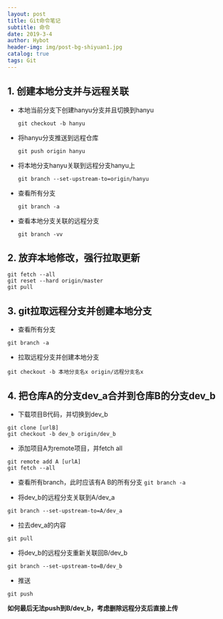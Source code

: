 ```yaml
---
layout: post 
title: Git命令笔记
subtitle: 命令 
date: 2019-3-4 
author: Hybot 
header-img: img/post-bg-shiyuan1.jpg 
catalog: true 
tags: Git
---
```


## 1. 创建本地分支并与远程关联

- 本地当前分支下创建hanyu分支并且切换到hanyu

  `git checkout -b hanyu`

- 将hanyu分支推送到远程仓库

  `git push origin hanyu`
  
- 将本地分支hanyu关联到远程分支hanyu上

  `git branch --set-upstream-to=origin/hanyu`
  
- 查看所有分支

  `git branch -a`
  
- 查看本地分支关联的远程分支

  `git branch -vv`
  
## 2. 放弃本地修改，强行拉取更新

```
git fetch --all
git reset --hard origin/master
git pull
```

## 3. git拉取远程分支并创建本地分支

- 查看所有分支

```
git branch -a
```

- 拉取远程分支并创建本地分支

```
git checkout -b 本地分支名x origin/远程分支名x
```

## 4. 把仓库A的分支dev_a合并到仓库B的分支dev_b

- 下载项目B代码，并切换到dev_b
```
git clone [urlB]
git checkout -b dev_b origin/dev_b
```

- 添加项目A为remote项目，并fetch all

```
git remote add A [urlA]
git fetch --all
```

- 查看所有branch，此时应该有A B的所有分支
`git branch -a`

- 将dev_b的远程分支关联到A/dev_a

`git branch --set-upstream-to=A/dev_a`

- 拉去dev_a的内容

`git pull`

- 将dev_b的远程分支重新关联回B/dev_b

`git branch --set-upstream-to=B/dev_b`

- 推送

`git push`

**如何最后无法push到B/dev_b，考虑删除远程分支后直接上传**

